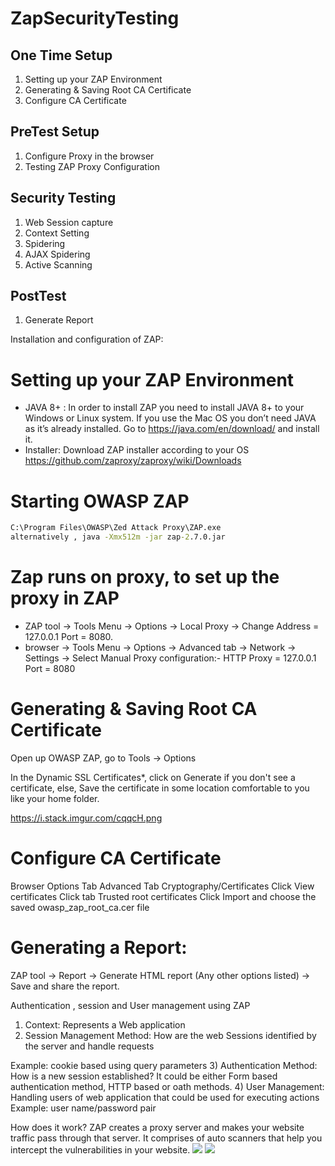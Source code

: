 

# ZapSecurityTesting

## One Time Setup
1. Setting up your ZAP Environment
2. Generating & Saving Root CA Certificate
3. Configure CA Certificate 

## PreTest Setup
1. Configure Proxy in the browser
2. Testing ZAP Proxy Configuration

## Security Testing
1. Web Session capture
2. Context Setting
3. Spidering
4. AJAX Spidering
5. Active Scanning


## PostTest 
1. Generate Report


Installation and configuration of ZAP:
# Setting up your ZAP Environment
* JAVA 8+ : In order to install ZAP you need to install JAVA 8+ to your Windows or Linux system. If you use the Mac OS you don’t need JAVA as it’s already installed. Go to https://java.com/en/download/ and install it.
* Installer: Download ZAP installer according to your OS 
https://github.com/zaproxy/zaproxy/wiki/Downloads


# Starting OWASP ZAP
```bat
C:\Program Files\OWASP\Zed Attack Proxy\ZAP.exe
alternatively , java -Xmx512m -jar zap-2.7.0.jar
```

# Zap runs on proxy, to set up the proxy in ZAP
* ZAP tool -> Tools Menu -> Options -> Local Proxy -> Change Address = 127.0.0.1 Port = 8080.
* browser -> Tools Menu -> Options -> Advanced tab -> Network -> Settings -> Select Manual Proxy configuration:- HTTP Proxy = 127.0.0.1 Port = 8080

# Generating & Saving Root CA Certificate
Open up OWASP ZAP, go to Tools -> Options

In the Dynamic SSL Certificates*, click on Generate if you don't see a certificate, else, Save the certificate in some location comfortable to you like your home folder.

https://i.stack.imgur.com/cqqcH.png

# Configure CA Certificate 
Browser Options
Tab Advanced
Tab Cryptography/Certificates
Click View certificates
Click tab Trusted root certificates
Click Import and choose the saved owasp_zap_root_ca.cer file

# Generating a Report:

ZAP tool -> Report -> Generate HTML report (Any other options listed) -> Save and share the report.

Authentication , session and User management using ZAP
1) Context: Represents a Web application
2) Session Management Method: How are the web Sessions identified by the server and handle requests

Example: cookie based using query parameters
3) Authentication Method: How is a new session established?
It could be either Form based authentication method, HTTP based or oath methods.
4) User Management: Handling users of web application that could be used for executing actions
Example: user name/password pair




How does it work?
ZAP creates a proxy server and makes your website traffic pass through that server. It comprises of auto scanners that help you intercept the vulnerabilities in your website.
![](https://www.srijan.net/hs-fs/hubfs/Workflows.jpg?width=528&name=Workflows.jpg)
![](https://blog.codecentric.de/files/2013/10/overview.png)
